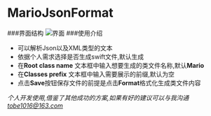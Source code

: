 # MarioJsonFormat
###界面结构
![界面](https://github.com/MarioBiuuuu/MarioJsonFormat/blob/master/Snip20160920_4.png)
###使用介绍
- 可以解析Json以及XML类型的文本
- 依据个人需求选择是否生成swift文件,默认生成
- 在**Root class name** 文本框中输入想要生成的类文件名称,默认**Mario**
- 在**Classes prefix** 文本框中输入需要展示的前缀,默认为空
- 点击**Save**按钮保存文件的前提是点击**Format**格式化生成类文件内容   

*个人开发使用,借鉴了其他成功的方案,如果有好的建议可以与我沟通 tobe1016@163.com*
